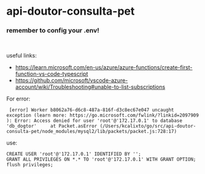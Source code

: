 # api-doutor-consulta-pet

### remember to config your .env!

<br>

useful links:

- https://learn.microsoft.com/en-us/azure/azure-functions/create-first-function-vs-code-typescript
- https://github.com/microsoft/vscode-azure-account/wiki/Troubleshooting#unable-to-list-subscriptions

For error:

```
 [error] Worker b8062a76-d6c8-487a-816f-d3c8ec67e047 uncaught exception (learn more: https://go.microsoft.com/fwlink/?linkid=2097909 ): Error: Access denied for user 'root'@'172.17.0.1' to database 'db_dogtor'     at Packet.asError (/Users/kcalixto/go/src/api-doutor-consulta-pet/node_modules/mysql2/lib/packets/packet.js:728:17)
```

use:

```
CREATE USER 'root'@'172.17.0.1' IDENTIFIED BY '';
GRANT ALL PRIVILEGES ON *.* TO 'root'@'172.17.0.1' WITH GRANT OPTION;
flush privileges;
```
